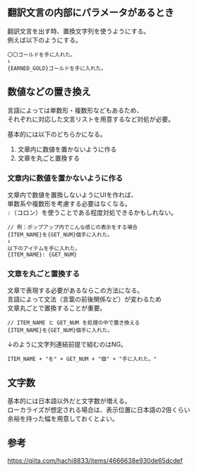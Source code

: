 ## 翻訳文言の内部にパラメータがあるとき
翻訳文言を出す時、置換文字列を使うようにする。  
例えば以下のようにする。
```
〇〇ゴールドを手に入れた。
↓
{EARNED_GOLD}ゴールドを手に入れた。
```

## 数値などの置き換え
言語によっては単数形・複数形などもあるため、  
それぞれに対応した文言リストを用意するなど対処が必要。

基本的には以下のどちらかになる。

1. 文章内に数値を置かないように作る
2. 文章を丸ごと置換する

### 文章内に数値を置かないように作る
文章内で数値を置換しないようにUIを作れば、  
単数系や複数形を考慮する必要はなくなる。  
`:`（コロン）を使うことである程度対処できるかもしれない。

```
// 例：ポップアップ内でこんな感じの表示をする場合
{ITEM_NAME}を{GET_NUM}個手に入れた。
↓
以下のアイテムを手に入れた。
{ITEM_NAME}: {GET_NUM}
```

### 文章を丸ごと置換する
文章で表現する必要があるならこの方法になる。  
言語によって文法（言葉の前後関係など）が変わるため  
文章丸ごとで置換することが重要。
```
// ITEM_NAME と GET_NUM を処理の中で置き換える
{ITEM_NAME}を{GET_NUM}個手に入れた。
```
↓のように文字列連結前提で組むのはNG。
```
ITEM_NAME + "を" + GET_NUM + "個" + "手に入れた。"
```

## 文字数
基本的には日本語以外だと文字数が増える。  
ローカライズが想定される場合は、表示位置に日本語の2倍くらい  
余裕を持った幅を用意しておくとよい。

## 参考
<https://qiita.com/hachi8833/items/4666638e930de65dcdef>
